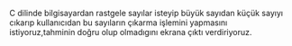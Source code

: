 C dilinde bilgisayardan rastgele sayılar isteyip büyük sayıdan küçük sayıyı cıkarıp kullanıcıdan bu sayıların çıkarma işlemini yapmasını istiyoruz,tahminin doğru olup olmadıgını ekrana çıktı verdiriyoruz.
